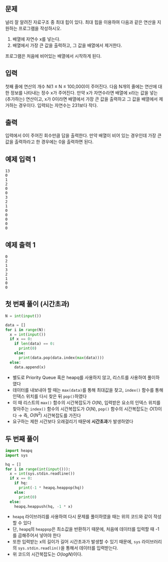 ## 문제

널리 잘 알려진 자료구조 중 최대 힙이 있다. 최대 힙을 이용하여 다음과 같은 연산을 지원하는 프로그램을 작성하시오.

1. 배열에 자연수 x를 넣는다.
2. 배열에서 가장 큰 값을 출력하고, 그 값을 배열에서 제거한다.

프로그램은 처음에 비어있는 배열에서 시작하게 된다.

## 입력

첫째 줄에 연산의 개수 N(1 ≤ N ≤ 100,000)이 주어진다. 다음 N개의 줄에는 연산에 대한 정보를 나타내는 정수 x가 주어진다. 만약 x가 자연수라면 배열에 x라는 값을 넣는(추가하는) 연산이고, x가 0이라면 배열에서 가장 큰 값을 출력하고 그 값을 배열에서 제거하는 경우이다. 입력되는 자연수는 231보다 작다.

## 출력

입력에서 0이 주어진 회수만큼 답을 출력한다. 만약 배열이 비어 있는 경우인데 가장 큰 값을 출력하라고 한 경우에는 0을 출력하면 된다.

## 예제 입력 1

```
13
0
1
2
0
0
3
2
1
0
0
0
0
0

```

## 예제 출력 1

```
0
2
1
3
2
1
0
0
```

## 첫 번째 풀이 (시간초과)

```python
N = int(input())

data = []
for i in range(N):
  x = int(input())
  if x == 0:
    if len(data) == 0:
      print(0)
    else:
      print(data.pop(data.index(max(data))))
  else:
    data.append(x)
```

- 별도로 Priority Queue 혹은 heapq를 사용하지 않고, 리스트를 사용하여 풀이하였다
- 데이터를 내보내야 할 때는 `max(data)`를 통해 최대값을 찾고, `index()` 함수를 통해 인덱스 위치를 다시 찾은 뒤 `pop()`하였다
- 이 때 리스트의 `max()` 함수의 시간복잡도가 $O(N)$, 입력받은 요소의 인덱스 위치를 찾아주는 `index()` 함수의 시간복잡도가 $O(N)$, `pop()` 함수의 시간복잡도는 $O(1)$이다
→ 즉, $O(N^2)$ 시간복잡도를 가진다
- 요구하는 제한 시간보다 오래걸리기 때문에 **시간초과**가 발생하였다

## 두 번째 풀이

```python
import heapq
import sys

hq = []
for i in range(int(input())):
  x = int(sys.stdin.readline())
  if x == 0:
    if hq:
      print(-1 * heapq.heappop(hq))
    else:
      print(0)
  else:
    heapq.heappush(hq, -1 * x)
```

- `heapq` 라이브러리를 사용하여 다시 문제를 풀이하였을 때는 위의 코드와 같이 작성할 수 있다
- 단, `heapq`의 `heappop`은 최소값을 반환하기 때문에, 처음에 데이터를 입력할 때 -1 를 곱해주어서 넣어야 한다
- 또한 입력받는 x의 길이가 길어 시간초과가 발생할 수 있기 때문에, `sys` 라이브러리의 `sys.stdin.readlin()`을 통해서 데이터를 입력받는다.
- 위 코드의 시간복잡도는 $O(logN)$이다.

